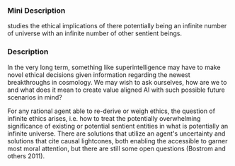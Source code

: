 ### Mini Description

 studies the ethical implications of there potentially being an infinite number of universe with an infinite number of other sentient beings. 

### Description

In the very long term, something like superintelligence may have to make novel ethical decisions given information regarding the newest breakthroughs in cosmology. We may wish to ask ourselves, how are we to and what does it mean to create value aligned AI with such possible future scenarios in mind?

For any rational agent able to re-derive or weigh ethics, the question of infinite ethics arises, i.e. how to treat the potentially overwhelming significance of existing or potential sentient entities in what is potentially an infinite universe. There are solutions that utilize an agent's uncertainty and solutions that cite causal lightcones, both enabling the accessible to garner most moral attention, but there are still some open questions (Bostrom and others 2011).
